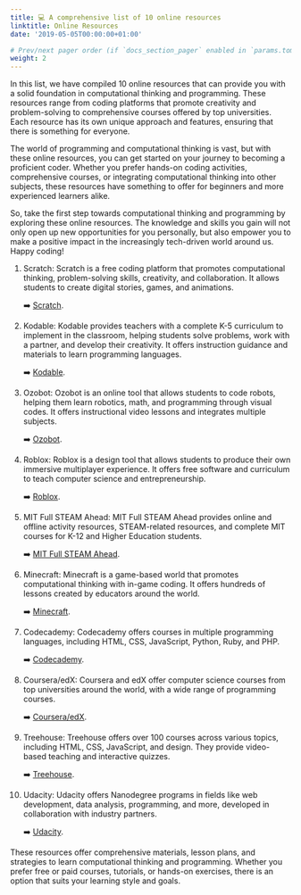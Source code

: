 ```yaml
---
title: 💻 A comprehensive list of 10 online resources
linktitle: Online Resources
date: '2019-05-05T00:00:00+01:00'

# Prev/next pager order (if `docs_section_pager` enabled in `params.toml`)
weight: 2
--- 
```


In this list, we have compiled 10 online resources that can provide you with a solid foundation in computational thinking and programming. These resources range from coding platforms that promote creativity and problem-solving to comprehensive courses offered by top universities. Each resource has its own unique approach and features, ensuring that there is something for everyone.

The world of programming and computational thinking is vast, but with these online resources, you can get started on your journey to becoming a proficient coder. Whether you prefer hands-on coding activities, comprehensive courses, or integrating computational thinking into other subjects, these resources have something to offer for beginners and more experienced learners alike.

So, take the first step towards computational thinking and programming by exploring these online resources. The knowledge and skills you gain will not only open up new opportunities for you personally, but also empower you to make a positive impact in the increasingly tech-driven world around us. Happy coding!

1. Scratch: Scratch is a free coding platform that promotes computational thinking, problem-solving skills, creativity, and collaboration. It allows students to create digital stories, games, and animations.

   ➡️ [Scratch](https://www.cypherlearning.com/blog/k-20/6-digital-tools-that-encourage-computational-thinking).

2. Kodable: Kodable provides teachers with a complete K-5 curriculum to implement in the classroom, helping students solve problems, work with a partner, and develop their creativity. It offers instruction guidance and materials to learn programming languages.

   ➡️ [Kodable](https://www.cypherlearning.com/blog/k-20/6-digital-tools-that-encourage-computational-thinking).

3. Ozobot: Ozobot is an online tool that allows students to code robots, helping them learn robotics, math, and programming through visual codes. It offers instructional video lessons and integrates multiple subjects.

   ➡️ [Ozobot](https://www.cypherlearning.com/blog/k-20/6-digital-tools-that-encourage-computational-thinking).

4. Roblox: Roblox is a design tool that allows students to produce their own immersive multiplayer experience. It offers free software and curriculum to teach computer science and entrepreneurship.

   ➡️ [Roblox](https://www.cypherlearning.com/blog/k-20/6-digital-tools-that-encourage-computational-thinking).

5. MIT Full STEAM Ahead: MIT Full STEAM Ahead provides online and offline activity resources, STEAM-related resources, and complete MIT courses for K-12 and Higher Education students.

    ➡️ [MIT Full STEAM Ahead](https://www.cypherlearning.com/blog/k-20/6-digital-tools-that-encourage-computational-thinking).

6. Minecraft: Minecraft is a game-based world that promotes computational thinking with in-game coding. It offers hundreds of lessons created by educators around the world.

    ➡️ [Minecraft](https://www.cypherlearning.com/blog/k-20/6-digital-tools-that-encourage-computational-thinking).

7. Codecademy: Codecademy offers courses in multiple programming languages, including HTML, CSS, JavaScript, Python, Ruby, and PHP.

     ➡️ [Codecademy](https://www.monster.com/career-advice/article/learn-how-to-code-online).

8. Coursera/edX: Coursera and edX offer computer science courses from top universities around the world, with a wide range of programming courses.

    ➡️ [Coursera/edX](https://www.monster.com/career-advice/article/learn-how-to-code-online).

9. Treehouse: Treehouse offers over 100 courses across various topics, including HTML, CSS, JavaScript, and design. They provide video-based teaching and interactive quizzes.

    ➡️ [Treehouse](https://www.monster.com/career-advice/article/learn-how-to-code-online).

10. Udacity: Udacity offers Nanodegree programs in fields like web development, data analysis, programming, and more, developed in collaboration with industry partners.

    ➡️ [Udacity](https://www.monster.com/career-advice/article/learn-how-to-code-online).

These resources offer comprehensive materials, lesson plans, and strategies to learn computational thinking and programming. Whether you prefer free or paid courses, tutorials, or hands-on exercises, there is an option that suits your learning style and goals.
